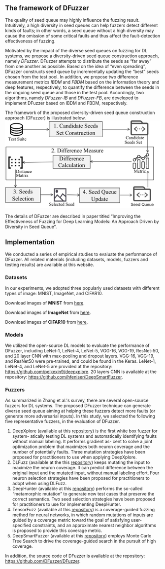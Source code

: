 ## The framework of DFuzzer

The quality of seed queue may highly influence the fuzzing result. Intuitively, a high diversity in seed queues can help fuzzers detect different kinds of faults; in other words, a seed queue without a high diversity may cause the omission of some critical faults and thus affect the fault-detection effectiveness of fuzzing.

Motivated by the impact of the diverse seed queues on fuzzing for DL systems, we propose a diversity-driven seed queue construction approach, namely _DFuzzer_. DFuzzer attempts to distribute the seeds as “far away” from one another as possible. Based on the idea of “even spreading”, DFuzzer constructs seed queue by incrementally updating the “best” seeds chosen from the test pool. In addition, we propose two difference measurement metrics _IBDM_ and _FBDM_ based on the information theory and deep features, respectively, to quantify the difference between the seeds in the ongoing seed queue and those in the test pool. Accordingly, two algorithms, namely _DFuzzer-IB_ and _DFuzzer-FB_, are developed to implement DFuzzer based on IBDM and FBDM, respectively.

The framework of the proposed diversity-driven seed queue construction approach (DFuzzer) is illustrated below.
![Image](https://github.com/DFuzzer/DFuzzer/blob/main/d2s2framework2.jpg)

The details of DFuzzer are described in paper titled “Improving the Effectiveness of Fuzzing for Deep Learning Models: An Approach Driven by Diversity
in Seed Queue”.

## Implementation
We conducted a series of empirical studies to evaluate the performance of DFuzzer. All related materials (including datasets, models, fuzzers and testing results) are available at this website.

### Datasets
In our experiments, we adopted three popularly used datasets with different types of image: MNIST, ImageNet, and CIFAR10.

Download images of **MNIST** from [here](http://yann.lecun.com/exdb/mnist/).

Download images of **ImageNet** from [here](https://image-net.org/).

Download images of **CIFAR10** from [here](https://cifar.ca/).

### Models

We utilized the open-source DL models to evaluate the performance of DFuzzer, including LeNet-1, LeNet-4, LeNet-5, VGG-16, VGG-19, ResNet-50, and 20 layer CNN with max-pooling and dropout layers. VGG-16, VGG-19, and ResNet50 were pre-trained, and could be found in the Keras. LeNet-1, LeNet-4, and LeNet-5 are provided at the repository: https://github.com/peikexin9/deepxplore. 20 layers CNN is available at the repository: https://github.com/hfeniser/DeepSmartFuzzer.

### Fuzzers

As summarized in Zhang et al.'s survey, there are several open-source fuzzers for DL systems. The proposed DFuzzer technique can generate diverse seed queue aiming at helping these fuzzers detect more faults (or generate more adversarial inputs). In this study, we selected the following five representative fuzzers, in the evaluation of DFuzzer. 

1. DeepXplore (available at this [repository](https://github.com/peikexin9/deepxplore)) is the first white box fuzzer for system- atically testing DL systems and automatically identifying faults without manual labeling. It performs gradient as- cent to solve a joint optimization problem that maximizes both neuron coverage and the number of potentially faults. Three mutation strategies have been proposed for practitioners to use when applying DeepXplore.
2. DLFuzz (available at the this [repository](https://github.com/turned2670/DLFuzz)) keeps mutating the input to maximize the neuron coverage. It can predict difference between the original input and the mutated input, without manual labeling effort. Four neuron selection strategies have been proposed for practitioners to adopt when using DLFuzz.
3. DeepHunter (available at this [repository](https://github.com/hfeniser/DeepSmartFuzzer)) performs the so-called “metamorphic mutation” to generate new test cases that preserve the correct semantics. Two seed selection strategies have been proposed for practitioners to use for implementing DeepHunter.
4. TensorFuzz (available at this [repository](https://github.com/hfeniser/DeepSmartFuzzer)) is a coverage-guided fuzzing method for neural networks, in which random mutations of inputs are guided by a coverage metric toward the goal of satisfying user-specified constraints, and an approximate nearest neighbor algorithms is proposed to provide this coverage metric.
5. DeepSmartFuzzer (available at this [repository](https://github.com/hfeniser/DeepSmartFuzzer)) employs Monte Carlo Tree Search to drive the coverage-guided search in the pursuit of high coverage.

In addition, the source code of DFuzzer is available at the repository: https://github.com/DFuzzer/DFuzzer.


